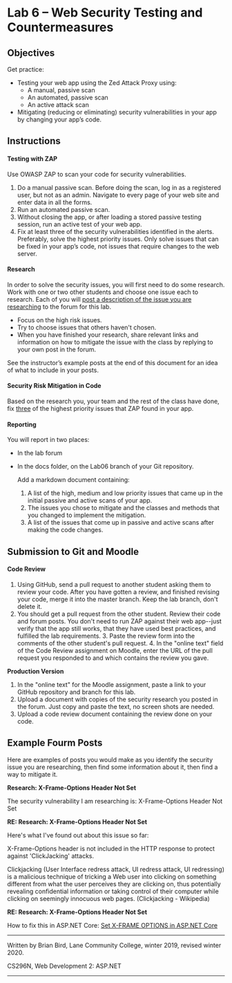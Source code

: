 # Lab 6 – Web Security Testing and Countermeasures

## Objectives

Get practice:

- Testing your web app using the Zed Attack Proxy using:
  - A manual, passive scan
  - An automated, passive scan
  - An active attack scan
- Mitigating (reducing or eliminating) security vulnerabilities in your app by changing your app’s code.

## Instructions

#### Testing with ZAP

Use OWASP ZAP to scan your code for security vulnerabilities.

1. Do a manual passive scan.
   Before doing the scan, log in as a registered user, but not as an admin. Navigate to every page of your web site and enter data in all the forms.  
2. Run an automated passive scan.
3. Without closing the app, or after loading a stored passive testing session, run an active test of your web app.
4. Fix at least three of the security vulnerabilities identified in the alerts. Preferably, solve the highest priority issues. Only solve issues that can be fixed in your app’s code, not issues that require changes to the web server.

#### Research

In order to solve the security issues, you will first need to do some research. Work with one or two other students and choose one issue each to research. Each of you will <u>post a description of the issue you are researching</u> to the forum for this lab.

- Focus on the high risk issues.
- Try to choose issues that others haven't chosen. 
- When you have finished your research, share relevant links and information on how to mitigate the issue with the class by replying to your own post in the forum.

See the instructor’s example posts at the end of this document for an idea of what to include in your posts.

#### Security Risk Mitigation in Code

Based on the research you, your team and the rest of the class have done, fix <u>three</u> of the highest priority issues that ZAP found in your app.

#### Reporting

You will report in two places:

- In the lab forum

- In the docs folder, on the Lab06 branch of your Git repository.

  Add a markdown document containing:

  1. A list of the high, medium and low priority issues that came up in the initial passive and active scans of your app.
  2. The issues you chose to mitigate and the classes and methods that you changed to implement the mitigation.
  3. A list of the issues that come up in passive and active scans after making the code changes.

## Submission to Git and Moodle

####  Code Review

   1. Using GitHub, send a pull request to another student asking them to review your code. After you have gotten a review, and finished revising your code, merge it into the master branch. Keep the lab branch, don't delete it.
   2. You should get a pull request from the other student. Review their code and forum posts. You don't need to run ZAP against their web app--just verify that the app still works, that they have used best practices, and fulfilled the lab requirements.
      3. Paste the review form into the comments of the other student's pull request.
      4. In the "online text" field of the Code Review assignment on Moodle, enter the URL of the pull request you responded to and which contains the review you gave.

   **Production Version**

1. In the "online text" for the Moodle assignment, paste a link to your GitHub repository and branch for this lab.
2. Upload a document with copies of the security research you posted in the forum. Just copy and paste the text, no screen shots are needed.
3. Upload a code review document containing the review done on your code.



## Example Fourm Posts

Here are examples of posts you would make as you identify the security issue you are researching, then find some information about it, then find a way to mitigate it.

**Research: X-Frame-Options Header Not Set**

The security vulnerability I am researching is: X-Frame-Options Header Not Set

**RE: Research: X-Frame-Options Header Not Set**

Here's what I've found out about this issue so far:

X-Frame-Options header is not included in the HTTP response to protect against 'ClickJacking' attacks.

Clickjacking (User Interface redress attack, UI redress attack, UI redressing) is a malicious technique of tricking a Web user into clicking on something different from what the user perceives they are clicking on, thus potentially revealing confidential information or taking control of their computer while clicking on seemingly innocuous web pages. (Clickjacking - Wikipedia)

**RE: Research: X-Frame-Options Header Not Set**

How to fix this in ASP.NET Core: [Set X-FRAME OPTIONS in ASP.NET Core](https://dotnetcoretutorials.com/2017/01/08/set-x-frame-options-asp-net-core/)

 

------

Written by Brian Bird, Lane Community College, winter 2019, revised winter 2020.

CS296N, Web Development 2: ASP.NET

------

